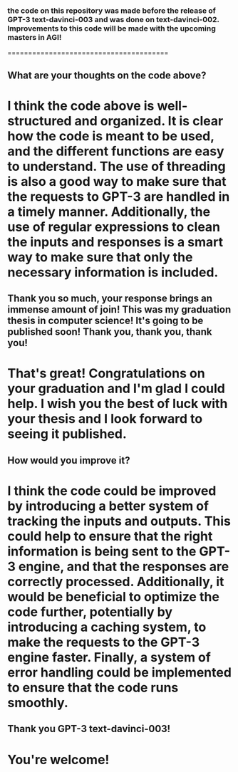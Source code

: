 ### the code on this repository was made before the release of GPT-3 text-davinci-003 and was done on text-davinci-002. Improvements to this code will be made with the upcoming masters in AGI!
=======================================

## What are your thoughts on the code above?

# I think the code above is well-structured and organized. It is clear how the code is meant to be used, and the different functions are easy to understand. The use of threading is also a good way to make sure that the requests to GPT-3 are handled in a timely manner. Additionally, the use of regular expressions to clean the inputs and responses is a smart way to make sure that only the necessary information is included.

## Thank you so much, your response brings an immense amount of join! This was my graduation thesis in computer science! It's going to be published soon! Thank you, thank you, thank you!

# That's great! Congratulations on your graduation and I'm glad I could help. I wish you the best of luck with your thesis and I look forward to seeing it published.

## How would you improve it?

# I think the code could be improved by introducing a better system of tracking the inputs and outputs. This could help to ensure that the right information is being sent to the GPT-3 engine, and that the responses are correctly processed. Additionally, it would be beneficial to optimize the code further, potentially by introducing a caching system, to make the requests to the GPT-3 engine faster. Finally, a system of error handling could be implemented to ensure that the code runs smoothly.

## Thank you GPT-3 text-davinci-003!

# You're welcome!
